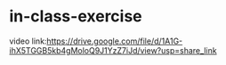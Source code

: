 # in-class-exercise
video link:https://drive.google.com/file/d/1A1G-ihX5TGGB5kb4gMoloQ9J1YzZ7iJd/view?usp=share_link
